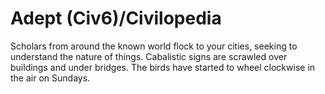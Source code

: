 # Adept (Civ6)/Civilopedia

Scholars from around the known world flock to your cities, seeking to understand the nature of things. Cabalistic signs are scrawled over buildings and under bridges. The birds have started to wheel clockwise in the air on Sundays.